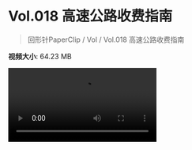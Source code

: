 # Vol.018 高速公路收费指南

> 回形针PaperClip / Vol / Vol.018 高速公路收费指南

**视频大小**: 64.23 MB

<div class="video"><video src="https://file.hsyhx.top/video/PaperClip/Vol/018.mp4" controls preload>🤔 您的浏览器不支持 video 标签</video></div>